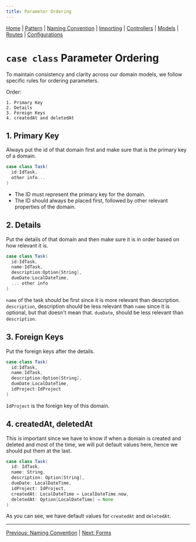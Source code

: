 ```yaml
---
title: Parameter Ordering
---
```

[Home](Home) | [Pattern](Style-Guide/Pattern) | [Naming Convention](Style-Guide/Naming-Convention) | [Importing](Style-Guide/Importing) | [Controllers](Style-Guide/Controllers) | [Models](Style-Guide/Models) | [Routes](Style-Guide/routes) | [Configurations](Style-Guide/Configurations)


# `case class` Parameter Ordering

To maintain consistency and clarity across our domain models, we follow specific rules for ordering parameters.

Order:

```
1. Primary Key
2. Details
3. Foreign Keys
4. createdAt and deletedAt
```

## 1. Primary Key

Always put the id of that domain first and make sure that is the primary key of a domain.

```scala
case class Task(
  id:IdTask,
  other info...
)
```

- The ID must represent the primary key for the domain.
- The ID should always be placed first, followed by other relevant properties of the domain.

## 2. Details

Put the details of that domain and then make sure it is in order based on how relevant it is.

```scala
case class Task(
  id:IdTask,
  name:IdTask,
  description:Option[String],
  dueDate:LocalDateTime,
  ... other info
)
```

`name` of the task should be first since it is more relevant than description.
`description`, description should be less relevant than `name` since it is optional, but that doesn't mean that.
`dueDate`, should be less relevant than `description`.

## 3. Foreign Keys

Put the foreign keys after the details.

```scala
case class Task(
  id:IdTask,
  name:IdTask,
  description:Option[String],
  dueDate:LocalDateTime,
  idProject:IdProject
)
```

`IdProject` is the foreign key of this domain.

## 4. createdAt, deletedAt

This is important since we have to know if when a domain is created and deleted and most of the time, we will put default values here, hence we should put them at the last.

```scala
case class Task(
  id: IdTask,
  name: String,
  description: Option[String],
  dueDate: LocalDateTime,
  idProject: IdProject,
  createdAt: LocalDateTime = LocalDateTime.now,
  deletedAt: Option[LocalDateTime] = None
)
```

As you can see, we have default values for `createdAt` and `deletedAt`.

---

[Previous: Naming Convention](Style-Guide/Models/Domain/Naming-Convention) | [Next: Forms](Style-Guide/Models/Domain/Forms)